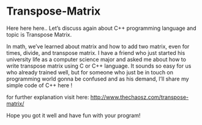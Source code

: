 Transpose-Matrix
================

Here here here.. Let’s discuss again about C++ programming language and topic is Transpose Matrix.

In math, we’ve learned about matrix and how to add two matrix, even for times, divide, and transpose matrix. I have a friend who just started his university life as a computer science major and asked me about how to write transpose matrix using C or C++ language. It sounds so easy for us who already trained well, but for someone who just be in touch on programming world gonna be confused and as his demand, I’ll share my simple code of C++ here !

for further explanation visit here: http://www.thechaosz.com/transpose-matrix/

Hope you got it well and have fun with your program! 
